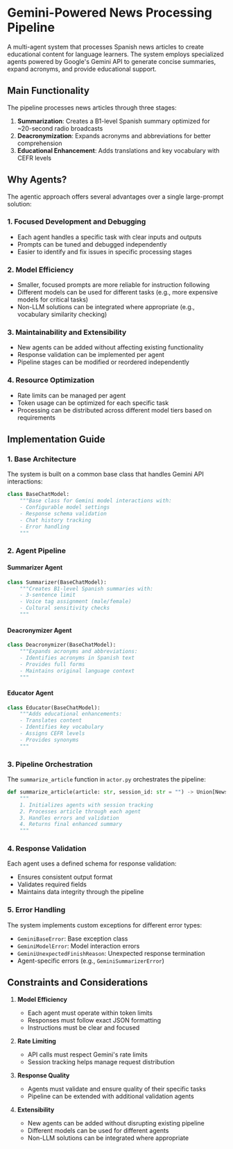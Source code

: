 # Gemini-Powered News Processing Pipeline

A multi-agent system that processes Spanish news articles to create educational content for language learners. The system employs specialized agents powered by Google's Gemini API to generate concise summaries, expand acronyms, and provide educational support.

## Main Functionality

The pipeline processes news articles through three stages:

1. **Summarization**: Creates a B1-level Spanish summary optimized for ~20-second radio broadcasts
2. **Deacronymization**: Expands acronyms and abbreviations for better comprehension
3. **Educational Enhancement**: Adds translations and key vocabulary with CEFR levels

## Why Agents?

The agentic approach offers several advantages over a single large-prompt solution:

### 1. Focused Development and Debugging

- Each agent handles a specific task with clear inputs and outputs
- Prompts can be tuned and debugged independently
- Easier to identify and fix issues in specific processing stages

### 2. Model Efficiency

- Smaller, focused prompts are more reliable for instruction following
- Different models can be used for different tasks (e.g., more expensive models for critical tasks)
- Non-LLM solutions can be integrated where appropriate (e.g., vocabulary similarity checking)

### 3. Maintainability and Extensibility

- New agents can be added without affecting existing functionality
- Response validation can be implemented per agent
- Pipeline stages can be modified or reordered independently

### 4. Resource Optimization

- Rate limits can be managed per agent
- Token usage can be optimized for each specific task
- Processing can be distributed across different model tiers based on requirements

## Implementation Guide

### 1. Base Architecture

The system is built on a common base class that handles Gemini API interactions:

```python
class BaseChatModel:
    """Base class for Gemini model interactions with:
    - Configurable model settings
    - Response schema validation
    - Chat history tracking
    - Error handling
    """
```

### 2. Agent Pipeline

#### Summarizer Agent

```python
class Summarizer(BaseChatModel):
    """Creates B1-level Spanish summaries with:
    - 3-sentence limit
    - Voice tag assignment (male/female)
    - Cultural sensitivity checks
    """
```

#### Deacronymizer Agent

```python
class Deacronymizer(BaseChatModel):
    """Expands acronyms and abbreviations:
    - Identifies acronyms in Spanish text
    - Provides full forms
    - Maintains original language context
    """
```

#### Educator Agent

```python
class Educator(BaseChatModel):
    """Adds educational enhancements:
    - Translates content
    - Identifies key vocabulary
    - Assigns CEFR levels
    - Provides synonyms
    """
```

### 3. Pipeline Orchestration

The `summarize_article` function in `actor.py` orchestrates the pipeline:

```python
def summarize_article(article: str, session_id: str = "") -> Union[NewsSummary, ResponseError]:
    """
    1. Initializes agents with session tracking
    2. Processes article through each agent
    3. Handles errors and validation
    4. Returns final enhanced summary
    """
```

### 4. Response Validation

Each agent uses a defined schema for response validation:

- Ensures consistent output format
- Validates required fields
- Maintains data integrity through the pipeline

### 5. Error Handling

The system implements custom exceptions for different error types:

- `GeminiBaseError`: Base exception class
- `GeminiModelError`: Model interaction errors
- `GeminiUnexpectedFinishReason`: Unexpected response termination
- Agent-specific errors (e.g., `GeminiSummarizerError`)

## Constraints and Considerations

1. **Model Efficiency**
   - Each agent must operate within token limits
   - Responses must follow exact JSON formatting
   - Instructions must be clear and focused

2. **Rate Limiting**
   - API calls must respect Gemini's rate limits
   - Session tracking helps manage request distribution

3. **Response Quality**
   - Agents must validate and ensure quality of their specific tasks
   - Pipeline can be extended with additional validation agents

4. **Extensibility**
   - New agents can be added without disrupting existing pipeline
   - Different models can be used for different agents
   - Non-LLM solutions can be integrated where appropriate
